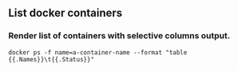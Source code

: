 ## List docker containers

### Render list of containers with selective columns output.

```
docker ps -f name=a-container-name --format "table {{.Names}}\t{{.Status}}"
```
